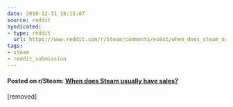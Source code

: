 ```yaml
---
date: 2010-12-31 18:15:07
source: reddit
syndicated:
- type: reddit
  url: https://www.reddit.com/r/Steam/comments/eu8xt/when_does_steam_usually_have_sales/
tags:
- steam
- reddit_submission
---
```


#### Posted on r/Steam: [When does Steam usually have sales?](https://reddit.com/r/Steam/comments/eu8xt/when_does_steam_usually_have_sales/)

[removed]